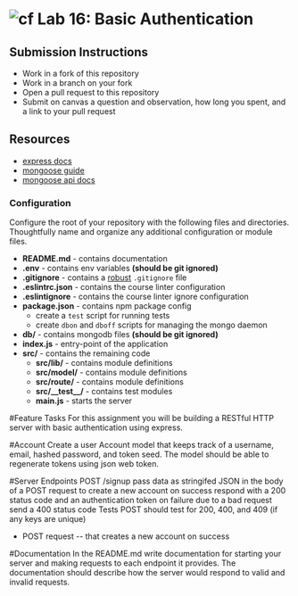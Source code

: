 ![cf](https://i.imgur.com/7v5ASc8.png) Lab 16: Basic Authentication
======

## Submission Instructions
* Work in a fork of this repository
* Work in a branch on your fork
* Open a pull request to this repository
* Submit on canvas a question and observation, how long you spent, and a link to your pull request

## Resources
* [express docs](http://expressjs.com/en/4x/api.html)
* [mongoose guide](http://mongoosejs.com/docs/guide.html)
* [mongoose api docs](http://mongoosejs.com/docs/api.html)

### Configuration
Configure the root of your repository with the following files and directories. Thoughtfully name and organize any additional configuration or module files.
* **README.md** - contains documentation
* **.env** - contains env variables **(should be git ignored)**
* **.gitignore** - contains a [robust](http://gitignore.io) `.gitignore` file
* **.eslintrc.json** - contains the course linter configuration
* **.eslintignore** - contains the course linter ignore configuration
* **package.json** - contains npm package config
  * create a `test` script for running tests
  * create `dbon` and `dboff` scripts for managing the mongo daemon
* **db/** - contains mongodb files **(should be git ignored)**
* **index.js** - entry-point of the application
* **src/** - contains the remaining code
  * **src/lib/** - contains module definitions
  * **src/model/** - contains module definitions
  * **src/route/** - contains module definitions
  * **src/\_\_test\_\_/** - contains test modules
  * **main.js** - starts the server

#Feature Tasks
For this assignment you will be building a RESTful HTTP server with basic authentication using express.

#Account
Create a user Account model that keeps track of a username, email, hashed password, and token seed. The model should be able to regenerate tokens using json web token.

#Server Endpoints
POST /signup
pass data as stringifed JSON in the body of a POST request to create a new account
on success respond with a 200 status code and an authentication token
on failure due to a bad request send a 400 status code
Tests
POST should test for 200, 400, and 409 (if any keys are unique)
- POST request -- that creates a new account on success

#Documentation
In the README.md write documentation for starting your server and making requests to each endpoint it provides. The documentation should describe how the server would respond to valid and invalid requests.
